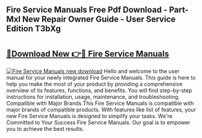 ## Fire Service Manuals Free Pdf Download - Part-Mxl New Repair Owner Guide - User Service Edition T3bXg

# <h2><a href="http://cf28489.oget.top/?id=Fire+Service+Manuals">🔗Download New 👉🔴 Fire Service Manuals</a></h2>

[![Fire Service Manuals new download](https://i.imgur.com/5g1atiW.png)](http://cf28489.oget.top/?id=Fire+Service+Manuals)
Hello and welcome to the user manual for your newly integrated Fire Service Manuals. This guide is here to help you make the most of your product by providing a comprehensive overview of its features, functions, and benefits. You will find step-by-step instructions for installation, usage, maintenance, and troubleshooting. Compatible with Major Brands This Fire Service Manuals is compatible with major brands of compatible products. With features like list of features, your new Fire Service Manuals is designed to simplify your tasks. We're Committed to Your Success Fire Service Manuals. Our goal is to empower you to achieve the best results.

